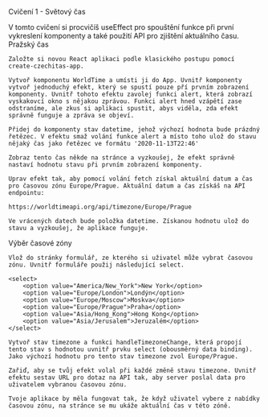 Cvičení 1 - Světový čas

V tomto cvičení si procvičíš useEffect pro spouštění funkce při první vykreslení komponenty a také použití API pro zjištění aktuálního času.
Pražský čas

    Založte si novou React aplikaci podle klasického postupu pomocí create-czechitas-app.

    Vytvoř komponentu WorldTime a umísti ji do App. Uvnitř komponenty vytvoř jednoduchý efekt, který se spustí pouze pří prvním zobrazení komponenty. Uvnitř tohoto efektu zavolej funkci alert, která zobrazí vyskakovcí okno s nějakou zprávou. Funkci alert hned vzápětí zase odstraníme, ale zkus si aplikaci spustit, abys viděla, zda efekt správně funguje a zpráva se objeví.

    Přidej do komponenty stav datetime, jehož výchozí hodnota bude prázdný řetězec. V efektu smaž volání funkce alert a místo toho ulož do stavu nějaký čas jako řetězec ve formátu '2020-11-13T22:46'

    Zobraz tento čas někde na stránce a vyzkoušej, že efekt správně nastaví hodnotu stavu při prvním zobrazení komponenty.

    Uprav efekt tak, aby pomocí volání fetch získal aktuální datum a čas pro časovou zónu Europe/Prague. Aktuální datum a čas získáš na API endpointu:

    https://worldtimeapi.org/api/timezone/Europe/Prague

    Ve vrácených datech bude položka datetime. Získanou hodnotu ulož do stavu a vyzkoušej, že aplikace funguje.

Výběr časové zóny

    Vlož do stránky formulář, ze kterého si uživatel může vybrat časovou zónu. Uvnitř formuláře použij následující select.

    <select>
    	<option value="America/New_York">New York</option>
    	<option value="Europe/London">Londýn</option>
    	<option value="Europe/Moscow">Moskva</option>
    	<option value="Europe/Prague">Praha</option>
    	<option value="Asia/Hong_Kong">Hong Kong</option>
    	<option value="Asia/Jerusalem">Jeruzalém</option>
    </select>

    Vytvoř stav timezone a funkci handleTimezoneChange, která propojí tento stav s hodnotou uvnitř prvku select (obousměrný data binding). Jako výchozí hodnotu pro tento stav timezone zvol Europe/Prague.

    Zařiď, aby se tvůj efekt volal při každé změně stavu timezone. Uvnitř efektu sestav URL pro dotaz na API tak, aby server poslal data pro uživatelem vybranou časovou zónu.

    Tvoje aplikace by měla fungovat tak, že když uživatel vybere z nabídky časovou zónu, na stránce se mu ukáže aktuální čas v této zóně.
